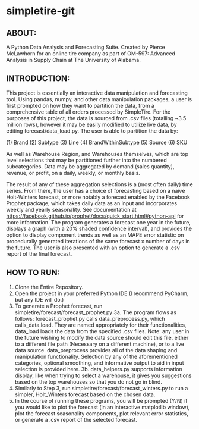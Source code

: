 # simpletire-git

## ABOUT:
A Python Data Analysis and Forecasting Suite. Created by Pierce McLawhorn for an online tire company as part of OM-597: Advanced Analysis in Supply Chain at The University of Alabama.

## INTRODUCTION:
This project is essentially an interactive data manipulation and forecasting tool. Using pandas, numpy, and other data manipulation packages, a user is first prompted on how they want to partition the data, from a comprehensive table of all orders processed by SimpleTire. For the purposes of this project, the data is sourced from .csv files (totalling ~3.5 million rows), however it may be easily modified to utilize live data, by editing forecast/data_load.py. The user is able to partition the data by:

 (1) Brand
 (2) Subtype
 (3) Line
 (4) BrandWithinSubtype
 (5) Source
 (6) SKU

As well as Warehouse Region, and Warehouses themselves, which are top level selections that may be partitioned further into the numbered subcategories. Data may be aggregated by demand (sales quantity), revenue, or profit, on a daily, weekly, or monthly basis.

The result of any of these aggregation selections is a (most often daily) time series. From there, the user has a choice of forecasting based on a naive Holt-Winters forecast, or more notably a forecast enabled by the Facebook Prophet package, which takes daily data as an input and incorporates weekly and yearly seasonality. See documentation at https://facebook.github.io/prophet/docs/quick_start.html#python-api for more information. The program generates a forecast one year in the future, displays a graph (with a 20% shaded confidence interval), and provides the option to display component trends as well as an MAPE error statistic on procedurally generated iterations of the same forecast x number of days in the future. The user is also presented with an option to generate a .csv report of the final forecast.

## HOW TO RUN:
1. Clone the Entire Repository.
2. Open the project in your preferred Python IDE (I recommend PyCharm, but any IDE will do.)
3. To generate a Prophet forecast, run simpletire/forecast/forecast_prophet.py
  3a. The program flows as follows:
      forecast_prophet.py calls data_preprocess.py, which calls_data.load.
      They are named appropriately for their functionalities, data_load loads the data from the specified .csv files.
      Note: any user in the future wishing to modify the data source should edit this file, either to a different file path
      (Necessary on a different machine), or to a live data source.
      data_preprocess provides all of the data shaping and manipulation functionality. Selection by any of the aforementioned
      categories, optional smoothing, and informative output to aid in input selection is provided here.
  3b. data_helpers.py supports information display, like when trying to select a warehouse, it gives you suggestions based on
  the top warehouses so that you do not go in blind.
 4. Similarly to Step 3, run simpletire/forecast/forecast_winters.py to run a simpler, Holt_Winters forecast based on the  chosen data.
5. In the course of running these programs, you will be prompted (Y/N) if you would like to plot the forecast (in an interactive matplotlib window), plot the forecast seasonality components, plot relevant error statistics, or generate a .csv report of the selected forecast.

  


